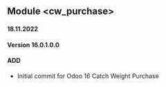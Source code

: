 ## Module <cw_purchase>

#### 18.11.2022
#### Version 16.0.1.0.0
#### ADD
- Initial commit for Odoo 16 Catch Weight Purchase

